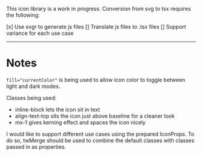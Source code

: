 This icon library is a work in progress. Conversion from svg to tsx requires the following:

[x] Use svgr to generate js files
[] Translate js files to .tsx files
[] Support variance for each use case

---

# Notes

`fill="currentColor"` is being used to allow icon color to toggle between light and dark modes.

Classes being used:

* inline-block lets the icon sit in text
* align-text-top sits the icon just above baseline for a cleaner look
* mx-1 gives kerning effect and spaces the icon nicely

I would like to support different use cases using the prepared IconProps. To do so, twMerge should be used to combine the default classes with classes passed in as properties.

